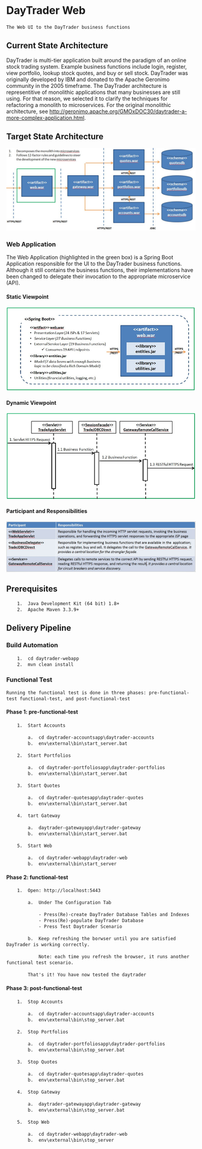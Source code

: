 

# DayTrader Web

	The Web UI to the DayTrader business functions



## Current State Architecture

DayTrader is multi-tier application built around the paradigm of an online stock trading system. Example business functions include
login, register, view portfolio, lookup stock quotes, and buy or sell stock. DayTrader was originally developed by IBM and donated 
to the Apache Geronimo community in the 2005 timeframe. The DayTrader architecture is representitive of monolithic applications that 
many businesses are still using. For that reason, we selected it to clarify the techniques for refactoring a monolith to microservices. 
For the original monolithic architecture, see http://geronimo.apache.org/GMOxDOC30/daytrader-a-more-complex-application.html. 



## Target State Architecture

![Target-State-Architecture](images/Target-State-Architecture.JPG)



### Web Application

The Web Application (highlighted in the green box) is a Spring Boot Application responsible for the UI to the DayTrader business functions. Although 
it still contains the business functions, their implementations have been changed to delegate their invocation to the appropriate microservice (API).




#### Static Viewpoint

![Static-Viewpoint](images/Static-Viewpoint.JPG)



#### Dynamic Viewpoint

![Dynamic-Viewpoint](images/Dynamic-Viewpoint.JPG)



#### Participant and Responsibilities

![Participant-Responsibilities](images/Participant-Responsibilities.JPG)



## Prerequisites

		1.	Java Development Kit (64 bit) 1.8+
		2.	Apache Maven 3.3.9+


## Delivery Pipeline

### Build Automation

		1.	cd daytrader-webapp
		2.	mvn clean install


### Functional Test

	Running the functional test is done in three phases: pre-functional-test functional-test, and post-functional-test

#### Phase 1: pre-functional-test

		1.	Start Accounts

			a.	cd daytrader-accountsapp\daytrader-accounts
			b.	env\external\bin\start_server.bat

		2.	Start Portfolios

			a.	cd daytrader-portfoliosapp\daytrader-portfolios
			b.	env\external\bin\start_server.bat

		3.	Start Quotes

			a.	cd daytrader-quotesapp\daytrader-quotes
			b.	env\external\bin\start_server.bat

		4. 	tart Gateway

			a.	daytrader-gatewayapp\daytrader-gateway
			b.	env\external\bin\start_server.bat

		5.	Start Web

			a.	cd daytrader-webapp\daytrader-web
			b.	env\external\bin\start_server

#### Phase 2: functional-test

		1.	Open: http://localhost:5443

			a.	Under The Configuration Tab

				- Press(Re)-create DayTrader Database Tables and Indexes
				- Press(Re)-populate DayTrader Database
				- Press Test Daytrader Scenario

			b.	Keep refreshing the borwser until you are satisfied DayTrader is working correctly. 

				Note: each time you refresh the browser, it runs another functional test scenario. 

			That's it! You have now tested the daytrader

#### Phase 3: post-functional-test

		1.	Stop Accounts

			a.	cd daytrader-accountsapp\daytrader-accounts
			b.	env\external\bin\stop_server.bat

		2.	Stop Portfolios

			a.	cd daytrader-portfoliosapp\daytrader-portfolios
			b.	env\external\bin\stop_server.bat

		3.	Stop Quotes

			a.	cd daytrader-quotesapp\daytrader-quotes
			b.	env\external\bin\stop_server.bat

		4.	Stop Gateway

			a.	daytrader-gatewayapp\daytrader-gateway
			b.	env\external\bin\stop_server.bat

		5.	Stop Web

			a.	cd daytrader-webapp\daytrader-web
			b.	env\external\bin\stop_server



